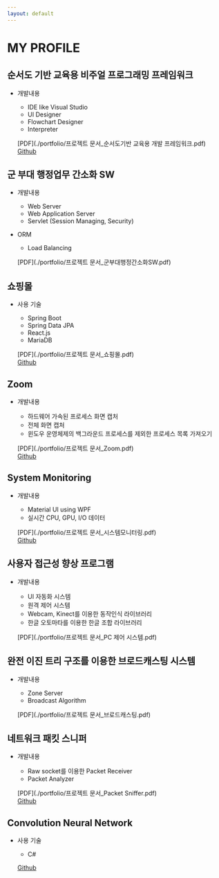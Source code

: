 ```yaml
---
layout: default
---
```


# MY PROFILE

## 순서도 기반 교육용 비주얼 프로그래밍 프레임워크
- 개발내용  
 	
	* IDE like Visual Studio
	* UI Designer
	* Flowchart Designer
	* Interpreter
	
	[PDF](./portfolio/프로젝트 문서_순서도기반 교육용 개발 프레임워크.pdf)  
	[Github](https://github.com/zkdlu/Flower-Project/tree/master/%EC%9D%B4%EC%A0%84%20%EA%B0%9C%EB%B0%9C%20%EC%BD%94%EB%93%9C/FLOWeR_Garden)




## 군 부대 행정업무 간소화 SW
- 개발내용  
 	
	* Web Server
	* Web Application Server
	* Servlet (Session Managing, Security)
* ORM
	* Load Balancing
	
	[PDF](./portfolio/프로젝트 문서_군부대행정간소화SW.pdf)  




## 쇼핑몰
- 사용 기술  
	
	* Spring Boot  
	* Spring Data JPA  
	* React.js  
	* MariaDB  
	
	[PDF](./portfolio/프로젝트 문서_쇼핑몰.pdf)  
	[Github](https://github.com/zkdlu/Mall-Mall)     




## Zoom
- 개발내용  
 	
	* 하드웨어 가속된 프로세스 화면 캡처
	* 전체 화면 캡처
	* 윈도우 운영체제의 백그라운드 프로세스를 제외한 프로세스 목록 가져오기
	
	[PDF](./portfolio/프로젝트 문서_Zoom.pdf)  
	[Github](https://github.com/zkdlu/Zoom)  




## System Monitoring
- 개발내용  
 	
	* Material UI using WPF
	* 실시간 CPU, GPU, I/O 데이터
	
	[PDF](./portfolio/프로젝트 문서_시스템모니터링.pdf)  
	[Github](https://github.com/zkdlu/PC-monitoring)  




## 사용자 접근성 향상 프로그램

- 개발내용  
 	
	* UI 자동화 시스템
	* 원격 제어 시스템
	* Webcam, Kinect를 이용한 동작인식 라이브러리
	* 한글 오토마타를 이용한 한글 조합 라이브러리
	
	[PDF](./portfolio/프로젝트 문서_PC 제어 시스템.pdf)  




## 완전 이진 트리 구조를 이용한 브로드캐스팅 시스템
- 개발내용  
 	
	* Zone Server
	* Broadcast Algorithm
	
	[PDF](./portfolio/프로젝트 문서_브로드캐스팅.pdf)  




## 네트워크 패킷 스니퍼
- 개발내용  
 	
	* Raw socket를 이용한 Packet Receiver
	* Packet Analyzer
	
	[PDF](./portfolio/프로젝트 문서_Packet Sniffer.pdf)  
	[Github](https://github.com/zkdlu/packet_sniffer_rawsocket)  



## Convolution Neural Network
- 사용 기술  
 	
	* C#  

 	[Github](https://github.com/zkdlu/CS_Convolution-Neural-Network)  
